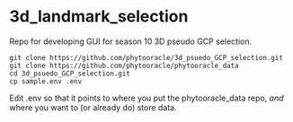 # 3d_landmark_selection
Repo for developing GUI for season 10 3D pseudo GCP selection.

```
git clone https://github.com/phytooracle/3d_psuedo_GCP_selection.git
git clone https://github.com/phytooracle/phytooracle_data
cd 3d_psuedo_GCP_selection.git
cp sample.env .env
```

Edit .env so that it points to where you put the phytooracle_data repo, *and* where you want to (or already do) store data.
